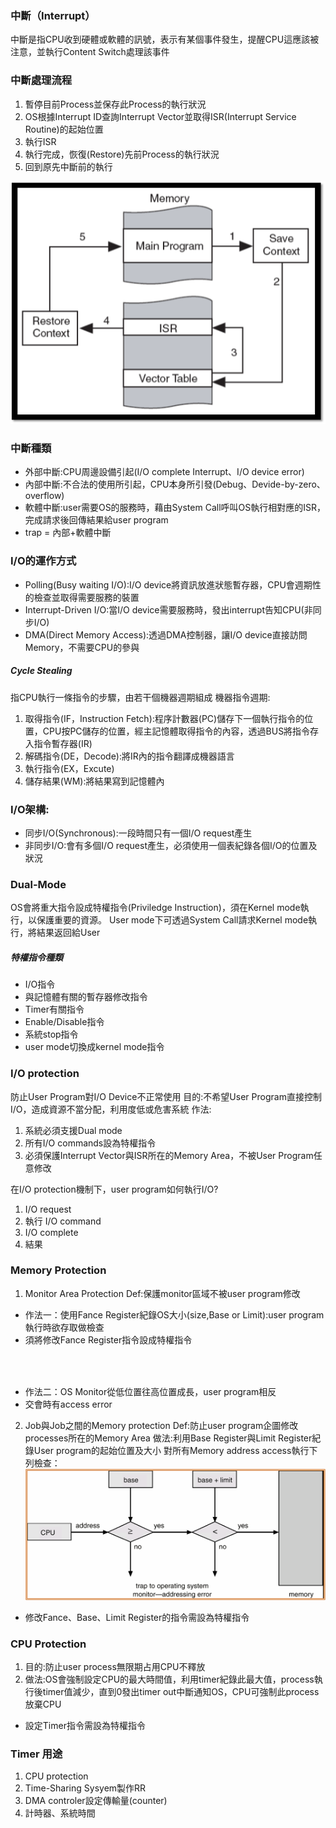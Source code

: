 ### 中斷（Interrupt）
中斷是指CPU收到硬體或軟體的訊號，表示有某個事件發生，提醒CPU這應該被注意，並執行Content Switch處理該事件

### 中斷處理流程
1. 暫停目前Process並保存此Process的執行狀況
2. OS根據Interrupt ID查詢Interrupt Vector並取得ISR(Interrupt Service Routine)的起始位置
3. 執行ISR
4. 執行完成，恢復(Restore)先前Process的執行狀況
5. 回到原先中斷前的執行

![](assets/markdown-img-paste-20210821140731117.png)

### 中斷種類
* 外部中斷:CPU周邊設備引起(I/O complete Interrupt、I/O device error)
* 內部中斷:不合法的使用所引起，CPU本身所引發(Debug、Devide-by-zero、overflow)
* 軟體中斷:user需要OS的服務時，藉由System Call呼叫OS執行相對應的ISR，完成請求後回傳結果給user program
* trap = 內部+軟體中斷

### I/O的運作方式
* Polling(Busy waiting I/O):I/O device將資訊放進狀態暫存器，CPU會週期性的檢查並取得需要服務的裝置
* Interrupt-Driven I/O:當I/O device需要服務時，發出interrupt告知CPU(非同步I/O)
* DMA(Direct Memory Access):透過DMA控制器，讓I/O device直接訪問Memory，不需要CPU的參與

##### Cycle Stealing
指CPU執行一條指令的步驟，由若干個機器週期組成
機器指令週期:
  1. 取得指令(IF，Instruction Fetch):程序計數器(PC)儲存下一個執行指令的位置，CPU按PC儲存的位置，經主記憶體取得指令的內容，透過BUS將指令存入指令暫存器(IR)
  2. 解碼指令(DE，Decode):將IR內的指令翻譯成機器語言
  3. 執行指令(EX，Excute)
  4. 儲存結果(WM):將結果寫到記憶體內

### I/O架構:
* 同步I/O(Synchronous):一段時間只有一個I/O request產生
* 非同步I/O:會有多個I/O request產生，必須使用一個表紀錄各個I/O的位置及狀況

### Dual-Mode
OS會將重大指令設成特權指令(Priviledge Instruction)，須在Kernel mode執行，以保護重要的資源。
User mode下可透過System Call請求Kernel mode執行，將結果返回給User

##### 特權指令種類
* I/O指令
* 與記憶體有關的暫存器修改指令
* Timer有關指令
* Enable/Disable指令
* 系統stop指令
* user mode切換成kernel mode指令

### I/O protection
防止User Program對I/O Device不正常使用
目的:不希望User Program直接控制I/O，造成資源不當分配，利用度低或危害系統
作法:
1. 系統必須支援Dual mode
2. 所有I/O commands設為特權指令
3. 必須保護Interrupt Vector與ISR所在的Memory Area，不被User Program任意修改

在I/O protection機制下，user program如何執行I/O?
1. I/O request
2. 執行 I/O command
3. I/O complete
4. 結果

### Memory Protection
1. Monitor Area Protection
Def:保護monitor區域不被user program修改
  * 作法一：使用Fance Register紀錄OS大小(size,Base or Limit):user program執行時欲存取做檢查
  * 須將修改Fance Register指令設成特權指令
### 　
  * 作法二：OS Monitor從低位置往高位置成長，user program相反
  * 交會時有access error

2. Job與Job之間的Memory protection
Def:防止user program企圖修改processes所在的Memory Area
做法:利用Base Register與Limit Register紀錄User program的起始位置及大小
對所有Memory address access執行下列檢查：
![](assets/markdown-img-paste-20210822215546612.png)
* 修改Fance、Base、Limit Register的指令需設為特權指令

### CPU Protection
1. 目的:防止user process無限期占用CPU不釋放
2. 做法:OS會強制設定CPU的最大時間值，利用timer紀錄此最大值，process執行後timer值減少，直到0發出timer out中斷通知OS，CPU可強制此process放棄CPU
* 設定Timer指令需設為特權指令

### Timer 用途
1. CPU protection
2. Time-Sharing Sysyem製作RR
3. DMA controler設定傳輸量(counter)
4. 計時器、系統時間
